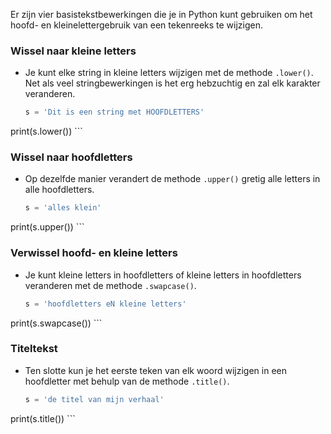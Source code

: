 Er zijn vier basistekstbewerkingen die je in Python kunt gebruiken om het hoofd- en kleinelettergebruik van een tekenreeks te wijzigen.

### Wissel naar kleine letters

- Je kunt elke string in kleine letters wijzigen met de methode `.lower()`. Net als veel stringbewerkingen is het erg hebzuchtig en zal elk karakter veranderen.

    ```python
    s = 'Dit is een string met HOOFDLETTERS'
print(s.lower())
    ```

### Wissel naar hoofdletters

- Op dezelfde manier verandert de methode `.upper()` gretig alle letters in alle hoofdletters.

    ```python
    s = 'alles klein'
print(s.upper())
    ```

### Verwissel hoofd- en kleine letters

- Je kunt kleine letters in hoofdletters of kleine letters in hoofdletters veranderen met de methode `.swapcase()`.

    ```python
    s = 'hoofdletters eN kleine letters'
print(s.swapcase())
    ```

### Titeltekst

- Ten slotte kun je het eerste teken van elk woord wijzigen in een hoofdletter met behulp van de methode `.title()`.

    ```python
    s = 'de titel van mijn verhaal'
print(s.title())
    ```
